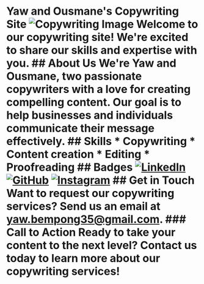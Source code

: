 # Yaw and Ousmane's Copywriting Site ![Copywriting Image](https://via.placeholder.com/500x200) Welcome to our copywriting site! We're excited to share our skills and expertise with you. ## About Us We're Yaw and Ousmane, two passionate copywriters with a love for creating compelling content. Our goal is to help businesses and individuals communicate their message effectively. ## Skills * Copywriting * Content creation * Editing * Proofreading ## Badges [![LinkedIn](https://img.shields.io/badge/LinkedIn-0077B5?style=for-the-badge&logo=LinkedIn&logoColor=white)](https://www.linkedin.com/in/yaw-bempong-429a601a0/) [![GitHub](https://img.shields.io/badge/GitHub-000000?style=for-the-badge&logo=GitHub&logoColor=white)](https://github.com/yaw-bempong) [![Instagram](https://img.shields.io/badge/Instagram-E4405F?style=for-the-badge&logo=instagram&logoColor=white)](https://www.instagram.com/yaw-bempong/) ## Get in Touch Want to request our copywriting services? Send us an email at [yaw.bempong35@gmail.com](mailto:yaw.bempong35@gmail.com). ### Call to Action Ready to take your content to the next level? Contact us today to learn more about our copywriting services!
